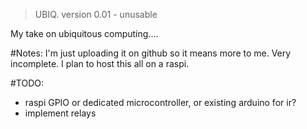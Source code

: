 > UBIQ.
> version 0.01 - unusable

My take on ubiquitous computing....

#Notes:
I'm just uploading it on github so it means more to me. Very incomplete.
I plan to host this all on a raspi.

#TODO:
- raspi GPIO or dedicated microcontroller, or existing arduino for ir?
- implement relays                                  
